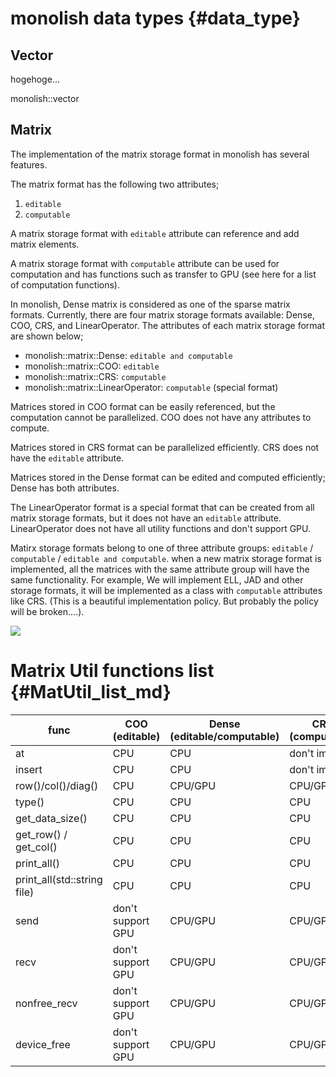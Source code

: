 # monolish data types {#data_type}

## Vector

hogehoge...

monolish::vector

## Matrix

The implementation of the matrix storage format in monolish has several features.

The matrix format has the following two attributes;
1. `editable`
2. `computable`

A matrix storage format with `editable` attribute can reference and add matrix elements.

A matrix storage format with `computable` attribute can be used for computation and has functions such as transfer to GPU (see here for a list of computation functions).


In monolish, Dense matrix is considered as one of the sparse matrix formats.
Currently, there are four matrix storage formats available: Dense, COO, CRS, and LinearOperator.
The attributes of each matrix storage format are shown below;
- monolish::matrix::Dense: `editable and computable`
- monolish::matrix::COO: `editable`
- monolish::matrix::CRS: `computable`
- monolish::matrix::LinearOperator: `computable` (special format)


Matrices stored in COO format can be easily referenced, but the computation cannot be parallelized. COO does not have any attributes to compute.

Matrices stored in CRS format can be parallelized efficiently. CRS does not have the `editable` attribute.

Matrices stored in the Dense format can be edited and computed efficiently; Dense has both attributes.

The LinearOperator format is a special format that can be created from all matrix storage formats, but it does not have an `editable` attribute. 
LinearOperator does not have all utility functions and don't support GPU.

Matirx storage formats belong to one of three attribute groups: `editable` / `computable` / `editable and computable`.
when a new matrix storage format is implemented, all the matrices with the same attribute group will have the same functionality.
For example, We will implement ELL, JAD and other storage formats, it will be implemented as a class with `computable` attributes like CRS.
(This is a beautiful implementation policy. But probably the policy will be broken....).

![](./img/matrix_convert.png)

# Matrix Util functions list {#MatUtil_list_md}

| func                          | COO (editable)              | Dense (editable/computable) | CRS (computable) |
|-------------------------------|-----------------------------|------------------------------|---------------|
| at                            | CPU                         | CPU                          | don't impl.   |
| insert                        | CPU                         | CPU                          | don't impl.   |
| row()/col()/diag()            | CPU                         | CPU/GPU                      | CPU/GPU       |
| type()                        | CPU                         | CPU                          | CPU           |
| get_data_size()               | CPU                         | CPU                          | CPU           |
| get_row()   / get_col()       | CPU                         | CPU                          | CPU           |
| print_all()                   | CPU                         | CPU                          | CPU           |
| print_all(std::string file)   | CPU                         | CPU                          | CPU           |
| send                          | don't support GPU           | CPU/GPU                      | CPU/GPU       |
| recv                          | don't support GPU           | CPU/GPU                      | CPU/GPU       |
| nonfree_recv                  | don't support GPU           | CPU/GPU                      | CPU/GPU       |
| device_free                   | don't support GPU           | CPU/GPU                      | CPU/GPU       |
